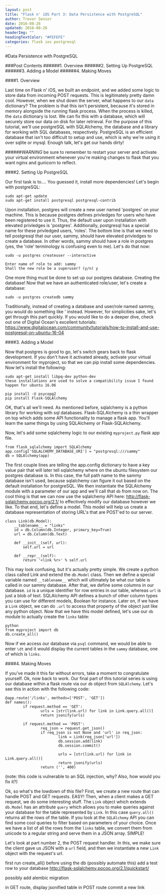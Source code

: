 ```yaml
---
layout: post
title: "Flask n' iOS Part 3: Data Persistence with PostgreSQL"
author: Trevor Senior
date: 2016-08-26
updated: 2016-08-26
headerImg: ""
headingTextColor: "#FEFEFE"
categories: flask ios postgresql
---
```



#Data Persistence with PostgreSQL

###Post Contents
######1. Overview
######2. Setting Up PostgreSQL 
######3. Adding a Model
######4. Making Moves

####1. Overview

Last time on Flask n' iOS, we built an endpoint, and we added some logic to store data from incoming POST requests. This is legitimately pretty damn cool. However, when we shut down the server, what happens to our ```data``` dictionary? The problem is that this isn't persistent, because it's stored in memory alongside the running flask process. When the process is killed, the ```data``` dictionary is lost. We can fix this with a database, which will securely store our data on disk for later retrieval. For the purpose of this tutorial, we'll use postgreSQL with SQLAlchemy, the database and a library for working with SQL databases, respectively. PostgreSQL is an efficient database that isn't too difficult to setup and use, which is why we're using it over sqlite or mysql. Enough talk, let's get our hands dirty!

######*WARNING* be sure to remember to restart your server and activate your virtual environment whenever you're making changes to flask that you want nginx and gunicorn to reflect.

####2. Setting Up PostgreSQL

Our first task is to.... You guessed it, install more dependencies! Let's begin with postgreSQL:

```
sudo apt-get update
sudo apt-get install postgresql postgresql-contrib
```

Upon installation, postgres will create a new user named 'postgres' on your machine. This is because postgres defines privledges for users who have been registered to use it. Thus, the default user upon installation with elevated privledges is 'postgres'. Additionally, postgresql has a special name for these privledged users, 'roles'. The bottom line is that we need to tell postgresql that our user, sammy, should have elevated privledges to create a database. In other words, sammy should have a role in postgres (yes, the 'role' terminology is confusing even to me). Let's do that now:

```
sudo -u postgres createuser --interactive
```

```
Enter name of role to add: sammy
Shall the new role be a superuser? (y/n) y
```

One more thing must be done to set up our postgres database. Creating the database! Now that we have an authenticated role/user, let's create a database:

```
sudo -u postgres createdb sammy
```

Traditionally, instead of creating a database and user/role named sammy, you would do something like '<your project name here> instead. However, for simplicities sake, let's get through this part quickly. If you would like to do a deeper dive, check out one of Digital Ocean's excellent tutorials: https://www.digitalocean.com/community/tutorials/how-to-install-and-use-postgresql-on-ubuntu-16-04


####3. Adding a Model

Now that postgres is good to go, let's switch gears back to flask development. If you don't have it activated already, activate your virtual environment for myproject, so that we can pip install some dependencies. Now let's install the following:

```
sudo apt-get install libpq-dev python-dev
these installations are used to solve a compatibility issue I found happen for ubuntu 16.06
```

```
pip install -U psycopg2
pip install Flask-SQLAlchemy
```

OK, that's all we'll need. As mentioned before, sqlalchemy is a python library for working with sql databases. Flask-SQLAlchemy is a thin wrapper on top which adds some API functionality to manage a flask app. You'll learn the same things by using SQLAlchemy or Flask-SQLAlchemy.

Now, let's add some sqlalchemy logic to our existing ```myproject.py``` flask app file.

```
from flask_sqlalchemy import SQLAlchemy
app.config['SQLALCHEMY_DATABASE_URI'] = "postgresql:///sammy"
db = SQLAlchemy(app)
```
The first couple lines are telling the app.config dictionary to have a key value pair that will later tell sqlalchemy where on the ubuntu filesystem our postgres database is. In this case, the full path name to the sammy database isn't used, because sqlalchemy can figure it out based on the default installation for postgreSQL. We then instantiate the SQLAlchemy module with a parameter of our app and we'll call that ```db``` from now on. The cool thing is that we can now use the sqlalchemy API here: http://flask-sqlalchemy.pocoo.org/2.1/ to effectively modify our database however we like. To that end, let's define a model. This model will help us create a database representation of storing URL's that are POST'ed to our server.

```
class Link(db.Model):
    __tablename__ = "links"
    id = db.Column(db.Integer, primary_key=True)
    url = db.Column(db.Text)

    def __init__(self, url):
        self.url = url

    def __repr__(self):
        return '<link %r>' % self.url
```

This may look confusing, but it's actually pretty simple. We create a python class called Link and extend the ```db.Model``` class. Then we define a special variable named ```__tablename__``` which will ultimately be what our table is called in our sammy database. After that, we define some columns in our database. ```id``` is a unique identifier for row entries in our table, whereas ```url``` is just a blob of text. SQLAlchemy API defines a bunch of other column types you can use for different models, Boolean for instance. Later on, if we have a ```Link``` object, we can do ```.url``` to access that property of the object just like any python object. Now that we have this model defined, let's use our ```db``` module to actually create the ```links``` table:

```
python
from myproject import db
db.create_all()
```

Now if we access our database via ```psql``` command, we would be able to enter ```\dt``` and it would display the current tables in the ```sammy``` database, one of which is ```links```.

####4. Making Moves

If you've made it this far without errors, take a moment to congratulate yourself. Ok, now back to work. Our final part of this tutorial series is using our database within a flask route via our ```db``` object from ```SQLAlchemy```. Let's see this in action with the following code:

```
@app.route('/links', methods=['POST', 'GET'])
def names():
        if request.method == 'GET':
                urls = [str(link.url) for link in Link.query.all()]
                return jsonify(urls)

        if request.method == 'POST':
                req_json = request.get_json()
                if req_json is not None and 'url' in req_json:
                        link = Link(req_json['url'])
                        db.session.add(link)
                        db.session.commit()

                        urls = [str(link.url) for link in Link.query.all()]
                        return jsonify(urls)
                return ('', 400)
```
(note: this code is vulnerable to an SQL injection, why? Also, how would you fix it?)

Ok, so what's the lowdown of this file? First, we create a new route that can handle POST and GET requests. EASY! Then, when a client makes a GET request, we do some interesting stuff. The ```Link``` object which extends ```db.Model``` has an attribute ```query``` which allows you to make queries against your database for the table represented by ```Link```. In this case ```query.all()``` returns all the rows of the table. If you look at the ```SQLAlchemy``` API you can find some cool queries to filter based on parameters of your choice. Once we have a list of all the rows from the ```links``` table, we convert them from unicode to a regular string and serve them in a JSON array. SIMPLE!

Let's look at part number 2, the POST request handler. In this, we make sure the client gave us JSON with a ```url``` field, and then we instantiate a new ```Link``` object with the request's url.  




first run create_all() before using the db (possibly automate this)
add a test row to your database  http://flask-sqlalchemy.pocoo.org/2.1/quickstart/

possibly add alembic migration

in GET route, display jsonified table
in POST route commit a new link




